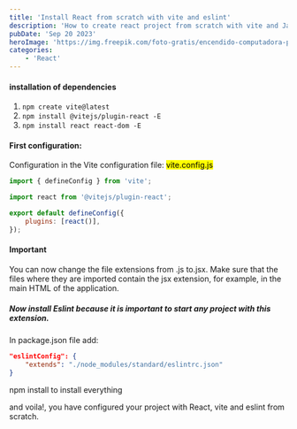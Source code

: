 ```yaml
---
title: 'Install React from scratch with vite and eslint'
description: 'How to create react project from scratch with vite and Javascript vanilla.'
pubDate: 'Sep 20 2023'
heroImage: 'https://img.freepik.com/foto-gratis/encendido-computadora-portatil-gris_400718-47.jpg?w=1380&t=st=1695268630~exp=1695269230~hmac=53d48e1729c21c7e1fbce5150db676e94231ea12b0f810b814bc702cf6d56979'
categories:
    - 'React'
---
```


#### installation of dependencies

1. `npm create vite@latest`
2. `npm install @vitejs/plugin-react -E`
3. `npm install react react-dom -E`

#### First configuration:

Configuration in the Vite configuration file: <mark>vite.config.js</mark>

```javascript
import { defineConfig } from 'vite';

import react from '@vitejs/plugin-react';

export default defineConfig({
    plugins: [react()],
});
```

#### Important

You can now change the file extensions from .js to.jsx. Make sure that the files where they are imported contain the jsx extension, for example, in the main HTML of the application.

##### Now install Eslint because it is important to start any project with this extension.

In package.json file add:

```json
"eslintConfig": {
	"extends": "./node_modules/standard/eslintrc.json"
}
```

npm install to install everything

and voila!, you have configured your project with React, vite and eslint from scratch.
